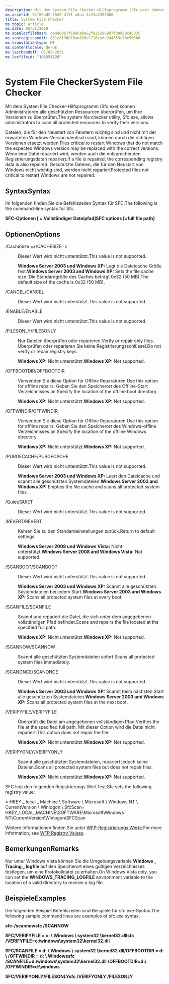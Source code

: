 ```yaml
---
description: Mit dem System File Checker-Hilfsprogramm (Sfc.exe) können Administratoren alle geschützten Ressourcen überprüfen, um Ihre Versionen zu überprüfen.
ms.assetid: 72f69ad2-15d9-4191-a8aa-4c23a2392006
title: System File Checker
ms.topic: article
ms.date: 05/31/2018
ms.openlocfilehash: da4e0d67f6de6aba62fe262969d7f30db0c45335
ms.sourcegitcommit: 831e8f3db78ab820e1710cede244553c70e50500
ms.translationtype: MT
ms.contentlocale: de-DE
ms.lasthandoff: 01/08/2021
ms.locfileid: "106351120"
---
```

# <a name="system-file-checker"></a><span data-ttu-id="30913-103">System File Checker</span><span class="sxs-lookup"><span data-stu-id="30913-103">System File Checker</span></span>

<span data-ttu-id="30913-104">Mit dem System File Checker-Hilfsprogramm (Sfc.exe) können Administratoren alle geschützten Ressourcen überprüfen, um Ihre Versionen zu überprüfen.</span><span class="sxs-lookup"><span data-stu-id="30913-104">The system file checker utility, Sfc.exe, allows administrators to scan all protected resources to verify their versions.</span></span>

<span data-ttu-id="30913-105">Dateien, die für den Neustart von Fenstern wichtig sind und nicht mit der erwarteten Windows-Version identisch sind, können durch die richtigen Versionen ersetzt werden.</span><span class="sxs-lookup"><span data-stu-id="30913-105">Files critical to restart Windows that do not match the expected Windows version may be replaced with the correct versions.</span></span> <span data-ttu-id="30913-106">Wenn eine Datei repariert wird, werden auch die entsprechenden Registrierungsdaten repariert.</span><span class="sxs-lookup"><span data-stu-id="30913-106">If a file is repaired, the corresponding registry data is also repaired.</span></span> <span data-ttu-id="30913-107">Geschützte Dateien, die für den Neustart von Windows nicht wichtig sind, werden nicht repariert</span><span class="sxs-lookup"><span data-stu-id="30913-107">Protected files not critical to restart Windows are not repaired.</span></span>

## <a name="syntax"></a><span data-ttu-id="30913-108">Syntax</span><span class="sxs-lookup"><span data-stu-id="30913-108">Syntax</span></span>

<span data-ttu-id="30913-109">Im folgenden finden Sie die Befehlszeilen Syntax für SFC.</span><span class="sxs-lookup"><span data-stu-id="30913-109">The following is the command-line syntax for Sfc.</span></span>

<span data-ttu-id="30913-110">**SFC-Optionen \[ = Vollständiger Dateipfad\]**</span><span class="sxs-lookup"><span data-stu-id="30913-110">**SFC options \[=full file path\]**</span></span>

## <a name="options"></a><span data-ttu-id="30913-111">Optionen</span><span class="sxs-lookup"><span data-stu-id="30913-111">Options</span></span>

<dl> <dt>

<span data-ttu-id="30913-112"><span id="_CACHESIZE_x"></span><span id="_cachesize_x"></span><span id="_CACHESIZE_X"></span>/CacheSize =*x*</span><span class="sxs-lookup"><span data-stu-id="30913-112"><span id="_CACHESIZE_x"></span><span id="_cachesize_x"></span><span id="_CACHESIZE_X"></span>/CACHESIZE=*x*</span></span>
</dt> <dd>

<span data-ttu-id="30913-113">Dieser Wert wird nicht unterstützt.</span><span class="sxs-lookup"><span data-stu-id="30913-113">This value is not supported.</span></span>

<span data-ttu-id="30913-114">**Windows Server 2003 und Windows XP:** Legt die Dateicache Größe fest.</span><span class="sxs-lookup"><span data-stu-id="30913-114">**Windows Server 2003 and Windows XP:** Sets the file cache size.</span></span> <span data-ttu-id="30913-115">Die Standardgröße des Caches beträgt 0x32 (50 MB).</span><span class="sxs-lookup"><span data-stu-id="30913-115">The default size of the cache is 0x32 (50 MB).</span></span>

</dd> <dt>

<span data-ttu-id="30913-116"><span id="_CANCEL"></span><span id="_cancel"></span>/CANCEL</span><span class="sxs-lookup"><span data-stu-id="30913-116"><span id="_CANCEL"></span><span id="_cancel"></span>/CANCEL</span></span>
</dt> <dd>

<span data-ttu-id="30913-117">Dieser Wert wird nicht unterstützt.</span><span class="sxs-lookup"><span data-stu-id="30913-117">This value is not supported.</span></span>

</dd> <dt>

<span data-ttu-id="30913-118"><span id="_ENABLE"></span><span id="_enable"></span>/ENABLE</span><span class="sxs-lookup"><span data-stu-id="30913-118"><span id="_ENABLE"></span><span id="_enable"></span>/ENABLE</span></span>
</dt> <dd>

<span data-ttu-id="30913-119">Dieser Wert wird nicht unterstützt.</span><span class="sxs-lookup"><span data-stu-id="30913-119">This value is not supported.</span></span>

</dd> <dt>

<span data-ttu-id="30913-120"><span id="_FILESONLY"></span><span id="_filesonly"></span>/FILESONLY</span><span class="sxs-lookup"><span data-stu-id="30913-120"><span id="_FILESONLY"></span><span id="_filesonly"></span>/FILESONLY</span></span>
</dt> <dd>

<span data-ttu-id="30913-121">Nur Dateien überprüfen oder reparieren.</span><span class="sxs-lookup"><span data-stu-id="30913-121">Verify or repair only files.</span></span> <span data-ttu-id="30913-122">Überprüfen oder reparieren Sie keine Registrierungsschlüssel.</span><span class="sxs-lookup"><span data-stu-id="30913-122">Do not verify or repair registry keys.</span></span>

<span data-ttu-id="30913-123">**Windows XP:** Nicht unterstützt.</span><span class="sxs-lookup"><span data-stu-id="30913-123">**Windows XP:** Not supported.</span></span>

</dd> <dt>

<span data-ttu-id="30913-124"><span id="_OFFBOOTDIR"></span><span id="_offbootdir"></span>/OFFBOOTDIR</span><span class="sxs-lookup"><span data-stu-id="30913-124"><span id="_OFFBOOTDIR"></span><span id="_offbootdir"></span>/OFFBOOTDIR</span></span>
</dt> <dd>

<span data-ttu-id="30913-125">Verwenden Sie diese Option für Offline Reparaturen.</span><span class="sxs-lookup"><span data-stu-id="30913-125">Use this option for offline repairs.</span></span> <span data-ttu-id="30913-126">Geben Sie den Speicherort des Offline-Start Verzeichnisses an.</span><span class="sxs-lookup"><span data-stu-id="30913-126">Specify the location of the offline boot directory.</span></span>

<span data-ttu-id="30913-127">**Windows XP:** Nicht unterstützt.</span><span class="sxs-lookup"><span data-stu-id="30913-127">**Windows XP:** Not supported.</span></span>

</dd> <dt>

<span data-ttu-id="30913-128"><span id="_OFFWINDIR"></span><span id="_offwindir"></span>/OFFWINDIR</span><span class="sxs-lookup"><span data-stu-id="30913-128"><span id="_OFFWINDIR"></span><span id="_offwindir"></span>/OFFWINDIR</span></span>
</dt> <dd>

<span data-ttu-id="30913-129">Verwenden Sie diese Option für Offline Reparaturen.</span><span class="sxs-lookup"><span data-stu-id="30913-129">Use this option for offline repairs.</span></span> <span data-ttu-id="30913-130">Geben Sie den Speicherort des Windows-offline Verzeichnisses an.</span><span class="sxs-lookup"><span data-stu-id="30913-130">Specify the location of the offline Windows directory.</span></span>

<span data-ttu-id="30913-131">**Windows XP:** Nicht unterstützt.</span><span class="sxs-lookup"><span data-stu-id="30913-131">**Windows XP:** Not supported.</span></span>

</dd> <dt>

<span data-ttu-id="30913-132"><span id="_PURGECACHE"></span><span id="_purgecache"></span>/PURGECACHE</span><span class="sxs-lookup"><span data-stu-id="30913-132"><span id="_PURGECACHE"></span><span id="_purgecache"></span>/PURGECACHE</span></span>
</dt> <dd>

<span data-ttu-id="30913-133">Dieser Wert wird nicht unterstützt.</span><span class="sxs-lookup"><span data-stu-id="30913-133">This value is not supported.</span></span>

<span data-ttu-id="30913-134">**Windows Server 2003 und Windows XP:** Leert den Dateicache und scannt alle geschützten Systemdateien.</span><span class="sxs-lookup"><span data-stu-id="30913-134">**Windows Server 2003 and Windows XP:** Empties the file cache and scans all protected system files.</span></span>

</dd> <dt>

<span data-ttu-id="30913-135"><span id="_QUIET"></span><span id="_quiet"></span>/Quiet</span><span class="sxs-lookup"><span data-stu-id="30913-135"><span id="_QUIET"></span><span id="_quiet"></span>/QUIET</span></span>
</dt> <dd>

<span data-ttu-id="30913-136">Dieser Wert wird nicht unterstützt.</span><span class="sxs-lookup"><span data-stu-id="30913-136">This value is not supported.</span></span>

</dd> <dt>

<span data-ttu-id="30913-137"><span id="_REVERT"></span><span id="_revert"></span>/REVERT</span><span class="sxs-lookup"><span data-stu-id="30913-137"><span id="_REVERT"></span><span id="_revert"></span>/REVERT</span></span>
</dt> <dd>

<span data-ttu-id="30913-138">Kehren Sie zu den Standardeinstellungen zurück.</span><span class="sxs-lookup"><span data-stu-id="30913-138">Return to default settings.</span></span>

<span data-ttu-id="30913-139">**Windows Server 2008 und Windows Vista:** Nicht unterstützt.</span><span class="sxs-lookup"><span data-stu-id="30913-139">**Windows Server 2008 and Windows Vista:** Not supported.</span></span>

</dd> <dt>

<span data-ttu-id="30913-140"><span id="_SCANBOOT"></span><span id="_scanboot"></span>/SCANBOOT</span><span class="sxs-lookup"><span data-stu-id="30913-140"><span id="_SCANBOOT"></span><span id="_scanboot"></span>/SCANBOOT</span></span>
</dt> <dd>

<span data-ttu-id="30913-141">Dieser Wert wird nicht unterstützt.</span><span class="sxs-lookup"><span data-stu-id="30913-141">This value is not supported.</span></span>

<span data-ttu-id="30913-142">**Windows Server 2003 und Windows XP:** Scannt alle geschützten Systemdateien bei jedem Start.</span><span class="sxs-lookup"><span data-stu-id="30913-142">**Windows Server 2003 and Windows XP:** Scans all protected system files at every boot.</span></span>

</dd> <dt>

<span data-ttu-id="30913-143"><span id="_SCANFILE"></span><span id="_scanfile"></span>/SCANFILE</span><span class="sxs-lookup"><span data-stu-id="30913-143"><span id="_SCANFILE"></span><span id="_scanfile"></span>/SCANFILE</span></span>
</dt> <dd>

<span data-ttu-id="30913-144">Scannt und repariert die Datei, die sich unter dem angegebenen vollständigen Pfad befindet.</span><span class="sxs-lookup"><span data-stu-id="30913-144">Scans and repairs the file located at the specified full path.</span></span>

<span data-ttu-id="30913-145">**Windows XP:** Nicht unterstützt.</span><span class="sxs-lookup"><span data-stu-id="30913-145">**Windows XP:** Not supported.</span></span>

</dd> <dt>

<span data-ttu-id="30913-146"><span id="_SCANNOW"></span><span id="_scannow"></span>/SCANNOW</span><span class="sxs-lookup"><span data-stu-id="30913-146"><span id="_SCANNOW"></span><span id="_scannow"></span>/SCANNOW</span></span>
</dt> <dd>

<span data-ttu-id="30913-147">Scannt alle geschützten Systemdateien sofort.</span><span class="sxs-lookup"><span data-stu-id="30913-147">Scans all protected system files immediately.</span></span>

</dd> <dt>

<span data-ttu-id="30913-148"><span id="_SCANONCE"></span><span id="_scanonce"></span>/SCANONCE</span><span class="sxs-lookup"><span data-stu-id="30913-148"><span id="_SCANONCE"></span><span id="_scanonce"></span>/SCANONCE</span></span>
</dt> <dd>

<span data-ttu-id="30913-149">Dieser Wert wird nicht unterstützt.</span><span class="sxs-lookup"><span data-stu-id="30913-149">This value is not supported.</span></span>

<span data-ttu-id="30913-150">**Windows Server 2003 und Windows XP:** Scannt beim nächsten Start alle geschützten Systemdateien.</span><span class="sxs-lookup"><span data-stu-id="30913-150">**Windows Server 2003 and Windows XP:** Scans all protected system files at the next boot.</span></span>

</dd> <dt>

<span data-ttu-id="30913-151"><span id="_VERIFYFILE"></span><span id="_verifyfile"></span>/VERIFYFILE</span><span class="sxs-lookup"><span data-stu-id="30913-151"><span id="_VERIFYFILE"></span><span id="_verifyfile"></span>/VERIFYFILE</span></span>
</dt> <dd>

<span data-ttu-id="30913-152">Überprüft die Datei am angegebenen vollständigen Pfad.</span><span class="sxs-lookup"><span data-stu-id="30913-152">Verifies the file at the specified full path.</span></span> <span data-ttu-id="30913-153">Mit dieser Option wird die Datei nicht repariert.</span><span class="sxs-lookup"><span data-stu-id="30913-153">This option does not repair the file.</span></span>

<span data-ttu-id="30913-154">**Windows XP:** Nicht unterstützt.</span><span class="sxs-lookup"><span data-stu-id="30913-154">**Windows XP:** Not supported.</span></span>

</dd> <dt>

<span data-ttu-id="30913-155"><span id="_VERIFYONLY"></span><span id="_verifyonly"></span>/VERIFYONLY</span><span class="sxs-lookup"><span data-stu-id="30913-155"><span id="_VERIFYONLY"></span><span id="_verifyonly"></span>/VERIFYONLY</span></span>
</dt> <dd>

<span data-ttu-id="30913-156">Scannt alle geschützten Systemdateien, repariert jedoch keine Dateien.</span><span class="sxs-lookup"><span data-stu-id="30913-156">Scans all protected system files but does not repair files.</span></span>

<span data-ttu-id="30913-157">**Windows XP:** Nicht unterstützt.</span><span class="sxs-lookup"><span data-stu-id="30913-157">**Windows XP:** Not supported.</span></span>

</dd> </dl>

<span data-ttu-id="30913-158">SFC legt den folgenden Registrierungs Wert fest:</span><span class="sxs-lookup"><span data-stu-id="30913-158">Sfc sets the following registry value:</span></span>

 <span data-ttu-id="30913-159">= HKEY \_ local \_ Machine \\ Software \\ Microsoft \\ Windows NT \\ CurrentVersion \\ Winlogon \\ SfcScan</span><span class="sxs-lookup"><span data-stu-id="30913-159">= HKEY\_LOCAL\_MACHINE\\SOFTWARE\\Microsoft\\Windows NT\\CurrentVersion\\Winlogon\\SFCScan</span></span>

<span data-ttu-id="30913-160">Weitere Informationen finden Sie unter [WFP-Registrierungs Werte](wfp-registry-values.md).</span><span class="sxs-lookup"><span data-stu-id="30913-160">For more information, see [WFP Registry Values](wfp-registry-values.md).</span></span>

## <a name="remarks"></a><span data-ttu-id="30913-161">Bemerkungen</span><span class="sxs-lookup"><span data-stu-id="30913-161">Remarks</span></span>

<span data-ttu-id="30913-162">Nur unter Windows Vista können Sie die Umgebungsvariable **Windows \_ Tracing \_ logfile** auf den Speicherort eines gültigen Verzeichnisses festlegen, um eine Protokolldatei zu erhalten.</span><span class="sxs-lookup"><span data-stu-id="30913-162">On Windows Vista only, you can set the **WINDOWS\_TRACING\_LOGFILE** environment variable to the location of a valid directory to receive a log file.</span></span>

## <a name="examples"></a><span data-ttu-id="30913-163">Beispiele</span><span class="sxs-lookup"><span data-stu-id="30913-163">Examples</span></span>

<span data-ttu-id="30913-164">Die folgenden Beispiel Befehlszeilen sind Beispiele für sfc.exe-Syntax.</span><span class="sxs-lookup"><span data-stu-id="30913-164">The following sample command lines are examples of sfc.exe syntax.</span></span>

<span data-ttu-id="30913-165">**sfc-/scannow**</span><span class="sxs-lookup"><span data-stu-id="30913-165">**sfc /SCANNOW**</span></span>

<span data-ttu-id="30913-166">**SFC/VERIFYFILE = c: \\ Windows \\ system32 \\kernel32.dll**</span><span class="sxs-lookup"><span data-stu-id="30913-166">**sfc /VERIFYFILE=c:\\windows\\system32\\kernel32.dll**</span></span>

<span data-ttu-id="30913-167">**SFC/SCANFILE = d: \\ Windows \\ system32 \\kernel32.dll/OFFBOOTDIR = d: \\ /OFFWINDIR = d: \\ Windows**</span><span class="sxs-lookup"><span data-stu-id="30913-167">**sfc /SCANFILE=d:\\windows\\system32\\kernel32.dll /OFFBOOTDIR=d:\\ /OFFWINDIR=d:\\windows**</span></span>

<span data-ttu-id="30913-168">**SFC/VERIFYONLY/FILESONLY**</span><span class="sxs-lookup"><span data-stu-id="30913-168">**sfc /VERIFYONLY /FILESONLY**</span></span>

 

 



